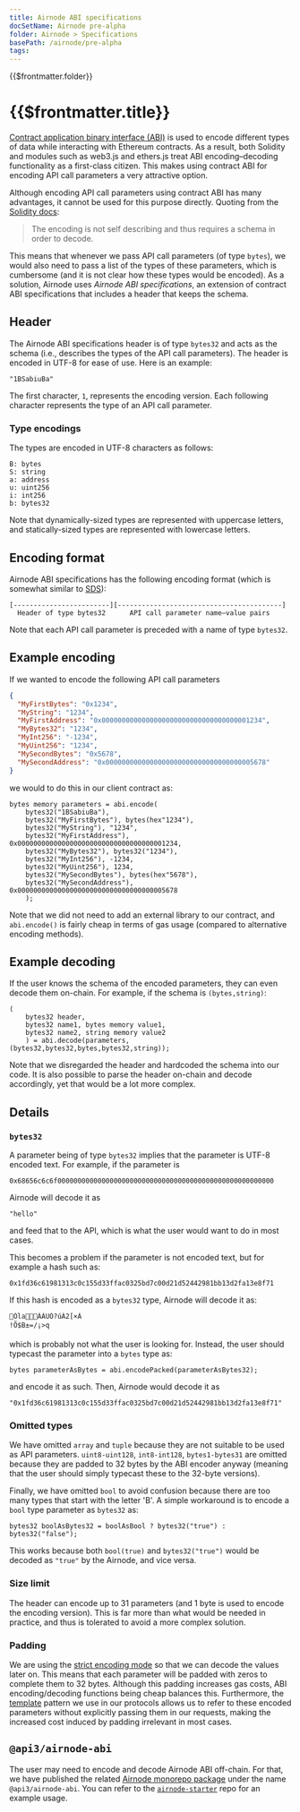 ```yaml
---
title: Airnode ABI specifications
docSetName: Airnode pre-alpha
folder: Airnode > Specifications
basePath: /airnode/pre-alpha
tags:
---
```


<TitleSpan>{{$frontmatter.folder}}</TitleSpan>

# {{$frontmatter.title}}
<VersionWarning/>
<TocHeader />
<TOC class="table-of-contents" :include-level="[2,3]" />

[Contract application binary interface (ABI)](https://docs.soliditylang.org/en/v0.6.12/abi-spec.html) is used to encode different types of data while interacting with Ethereum contracts.
As a result, both Solidity and modules such as web3.js and ethers.js treat ABI encoding–decoding functionality as a first-class citizen.
This makes using contract ABI for encoding API call parameters a very attractive option.

Although encoding API call parameters using contract ABI has many advantages, it cannot be used for this purpose directly.
Quoting from the [Solidity docs](https://docs.soliditylang.org/en/v0.6.12/abi-spec.html):
>The encoding is not self describing and thus requires a schema in order to decode.

This means that whenever we pass API call parameters (of type `bytes`), we would also need to pass a list of the types of these parameters, which is cumbersome (and it is not clear how these types would be encoded).
As a solution, Airnode uses *Airnode ABI specifications*, an extension of contract ABI specifications that includes a header that keeps the schema.

## Header

The Airnode ABI specifications header is of type `bytes32` and acts as the schema (i.e., describes the types of the API call parameters).
The header is encoded in UTF-8 for ease of use.
Here is an example:
```
"1BSabiuBa"
```
The first character, `1`, represents the encoding version.
Each following character represents the type of an API call parameter.

### Type encodings

The types are encoded in UTF-8 characters as follows:
```
B: bytes
S: string
a: address
u: uint256
i: int256
b: bytes32
```
Note that dynamically-sized types are represented with uppercase letters, and statically-sized types are represented with lowercase letters.

## Encoding format

Airnode ABI specifications has the following encoding format (which is somewhat similar to [SDS](https://github.com/antirez/sds)):

```
[------------------------][-----------------------------------------]
  Header of type bytes32      API call parameter name–value pairs
```

Note that each API call parameter is preceded with a name of type `bytes32`.

## Example encoding

If we wanted to encode the following API call parameters
```json
{
  "MyFirstBytes": "0x1234",
  "MyString": "1234",
  "MyFirstAddress": "0x0000000000000000000000000000000000001234",
  "MyBytes32": "1234",
  "MyInt256": "-1234",
  "MyUint256": "1234",
  "MySecondBytes": "0x5678",
  "MySecondAddress": "0x0000000000000000000000000000000000005678"
}
```

we would to do this in our client contract as:
```solidity
bytes memory parameters = abi.encode(
    bytes32("1BSabiuBa"),
    bytes32("MyFirstBytes"), bytes(hex"1234"),
    bytes32("MyString"), "1234",
    bytes32("MyFirstAddress"), 0x0000000000000000000000000000000000001234,
    bytes32("MyBytes32"), bytes32("1234"),
    bytes32("MyInt256"), -1234,
    bytes32("MyUint256"), 1234,
    bytes32("MySecondBytes"), bytes(hex"5678"),
    bytes32("MySecondAddress"), 0x0000000000000000000000000000000000005678
    );
```

Note that we did not need to add an external library to our contract, and `abi.encode()` is fairly cheap in terms of gas usage (compared to alternative encoding methods).

## Example decoding

If the user knows the schema of the encoded parameters, they can even decode them on-chain.
For example, if the schema is `(bytes,string)`:
```solidity
(
    bytes32 header,
    bytes32 name1, bytes memory value1,
    bytes32 name2, string memory value2
    ) = abi.decode(parameters, (bytes32,bytes32,bytes,bytes32,string));
```
Note that we disregarded the header and hardcoded the schema into our code.
It is also possible to parse the header on-chain and decode accordingly, yet that would be a lot more complex.

## Details

### `bytes32`

A parameter being of type `bytes32` implies that the parameter is UTF-8 encoded text.
For example, if the parameter is
```
0x68656c6c6f000000000000000000000000000000000000000000000000000000
```
Airnode will decode it as
```
"hello"
```
and feed that to the API, which is what the user would want to do in most cases.

This becomes a problem if the parameter is not encoded text, but for example a hash such as:
```
0x1fd36c61981313c0c155d33ffac0325bd7c00d21d52442981bb13d2fa13e8f71
```
If this hash is encoded as a `bytes32` type, Airnode will decode it as:
```
ÓlaÀÁUÓ?úÀ2[×À
!Õ$B±=/¡>q
```
which is probably not what the user is looking for.
Instead, the user should typecast the parameter into a `bytes` type as:
```solidity
bytes parameterAsBytes = abi.encodePacked(parameterAsBytes32);
```
and encode it as such.
Then, Airnode would decode it as
```
"0x1fd36c61981313c0c155d33ffac0325bd7c00d21d52442981bb13d2fa13e8f71"
```

### Omitted types

We have omitted `array` and `tuple` because they are not suitable to be used as API parameters.
`uint8-uint128`, `int8-int128`, `bytes1-bytes31` are omitted because they are padded to 32 bytes by the ABI encoder anyway (meaning that the user should simply typecast these to the 32-byte versions).

Finally, we have omitted `bool` to avoid confusion because there are too many types that start with the letter 'B'.
A simple workaround is to encode a `bool` type parameter as `bytes32` as: 
```solidity
bytes32 boolAsBytes32 = boolAsBool ? bytes32("true") : bytes32("false");
```
This works because both `bool(true)` and `bytes32("true")` would be decoded as `"true"` by the Airnode, and vice versa.

### Size limit

The header can encode up to 31 parameters (and 1 byte is used to encode the encoding version).
This is far more than what would be needed in practice, and thus is tolerated to avoid a more complex solution.

### Padding

We are using the [strict encoding mode](https://docs.soliditylang.org/en/v0.6.12/abi-spec.html#strict-encoding-mode) so that we can decode the values later on.
This means that each parameter will be padded with zeros to complete them to 32 bytes.
Although this padding increases gas costs, ABI encoding/decoding functions being cheap balances this.
Furthermore, the [template](../../protocols/request-response/template.md) pattern we use in our protocols allows us to refer to these encoded parameters without explicitly passing them in our requests, making the increased cost induced by padding irrelevant in most cases.

## `@api3/airnode-abi`

The user may need to encode and decode Airnode ABI off-chain.
For that, we have published the related [Airnode monorepo package](https://github.com/api3dao/airnode/tree/pre-alpha/packages/airnode-abi) under the name `@api3/airnode-abi`.
You can refer to the [`airnode-starter`](https://github.com/api3dao/airnode-starter/blob/b521d9d77dc3c4d3f6b27adf674adca3a3fba05f/scripts/make-request.js#L25) repo for an example usage.
